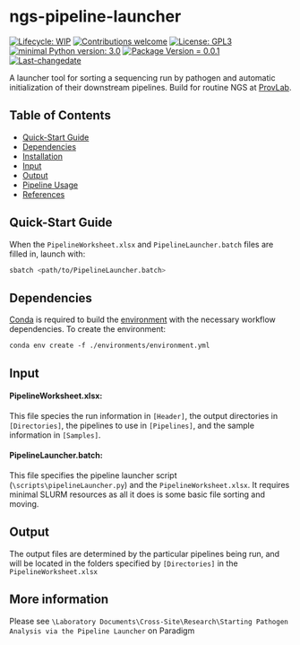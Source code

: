 # ngs-pipeline-launcher
 [![Lifecycle: WIP](https://img.shields.io/badge/lifecycle-WIP-yellow.svg)](https://lifecycle.r-lib.org/articles/stages.html#experimental) [![Contributions welcome](https://img.shields.io/badge/contributions-welcome-brightgreen.svg?style=flat)](https://github.com/provlab-bioinfo/ngs-pipeline-launcher/issues) [![License: GPL3](https://img.shields.io/badge/license-GPL3-lightgrey.svg)](https://www.gnu.org/licenses/gpl-3.0.en.html) [![minimal Python version: 3.0](https://img.shields.io/badge/Python-3.10-6666ff.svg)](https://www.python.org/) [![Package Version = 0.0.1](https://img.shields.io/badge/Package%20version-0.0.1-orange.svg?style=flat-square)](https://github.com/provlab-bioinfo/ngs-pipeline-launcher/blob/main/NEWS) [![Last-changedate](https://img.shields.io/badge/last%20change-2023--10--31-yellowgreen.svg)](https://github.com/provlab-bioinfo/ngs-pipeline-launcher/blob/main/NEWS)

A launcher tool for sorting a sequencing run by pathogen and automatic initialization of their downstream pipelines. Build for routine NGS at [ProvLab](https://github.com/provlab-bioinfo/pathogenseq).

## Table of Contents

- [Quick-Start Guide](#quick-start%guide)
- [Dependencies](#dependencies)
- [Installation](#installation)
- [Input](#input)
- [Output](#output)
- [Pipeline Usage](#pipeline-usage)
- [References](#references)

## Quick-Start Guide

When the ```PipelineWorksheet.xlsx``` and ```PipelineLauncher.batch``` files are filled in, launch with:

```bash
sbatch <path/to/PipelineLauncher.batch>
```

## Dependencies

[Conda](https://conda.io/projects/conda/en/latest/user-guide/install/index.html) is required to build the [environment](/environments/environment.yml) with the necessary workflow dependencies. To create the environment:
```
conda env create -f ./environments/environment.yml
```

## Input

#### PipelineWorksheet.xlsx:

This file species the run information in ```[Header]```, the output directories in ```[Directories]```, the pipelines to use in ```[Pipelines]```, and the sample information in ```[Samples]```.

#### PipelineLauncher.batch:

This file specifies the pipeline launcher script (```\scripts\pipelineLauncher.py```) and the ```PipelineWorksheet.xlsx```. It requires minimal SLURM resources as all it does is some basic file sorting and moving.

## Output

The output files are determined by the particular pipelines being run, and will be located in the folders specified by ```[Directories]``` in the ```PipelineWorksheet.xlsx```

## More information

Please see ```\Laboratory Documents\Cross-Site\Research\Starting Pathogen Analysis via the Pipeline Launcher``` on Paradigm